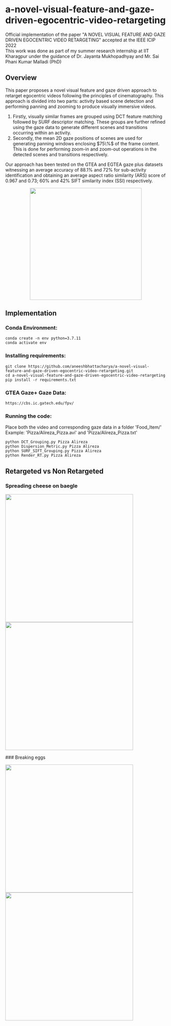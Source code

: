 # a-novel-visual-feature-and-gaze-driven-egocentric-video-retargeting
Official implementation of the paper "A NOVEL VISUAL FEATURE AND GAZE DRIVEN EGOCENTRIC VIDEO RETARGETING" accepted at the IEEE ICIP 2022 <br>
This work was done as part of my summer research internship at IIT Kharagpur under the guidance of Dr. Jayanta Mukhopadhyay and Mr. Sai Phani Kumar Malladi (PhD)

## Overview 
This paper proposes a novel visual feature and gaze driven approach to retarget egocentric videos following the principles of cinematography. This approach is divided into two parts: activity based scene detection and performing panning and zooming to produce visually immersive videos. <br>
<ol>
  <li>Firstly, visually similar frames are grouped using DCT feature matching followed by SURF descriptor matching. These groups are further refined using the gaze data to generate different scenes and transitions occurring within an activity.</li>
  <li>Secondly, the mean 2D gaze positions of scenes are used for generating panning windows enclosing $75\%$ of the frame content. This is done for performing zoom-in and zoom-out operations in the detected scenes and transitions respectively.</li>
</ol>

Our approach has been tested on the GTEA and EGTEA gaze plus datasets witnessing an average accuracy of 88.1% and 72% for sub-activity identification and obtaining an average aspect ratio similarity (ARS) score of 0.967 and 0.73; 60\% and 42\% SIFT similarity index (SSI) respectively.
<br>
<p align="center">
  <img src="https://user-images.githubusercontent.com/68210639/184424239-244ef170-1ab9-4879-b363-0aa96f9192ab.png" width="350">
</p>

## Implementation
### Conda Environment:
```
conda create -n env python=3.7.11
conda activate env
```
### Installing requirements:
```
git clone https://github.com/aneeshbhattacharya/a-novel-visual-feature-and-gaze-driven-egocentric-video-retargeting.git
cd a-novel-visual-feature-and-gaze-driven-egocentric-video-retargeting
pip install -r requirements.txt
```
### GTEA Gaze+ Gaze Data:
```
https://cbs.ic.gatech.edu/fpv/
```
### Running the code:
Place both the video and corresponding gaze data in a folder 'Food_Item/'<br>
Example: 'Pizza/Alireza_Pizza.avi' and 'Pizza/Alireza_Pizza.txt'<br>
```
python DCT_Grouping.py Pizza Alireza
python Dispersion_Metric.py Pizza Alireza
python SURF_SIFT_Grouping.py Pizza Alireza
python Render_RT.py Pizza Alireza
```
## Retargeted vs Non Retargeted 
### Spreading cheese on baegle
<p float="center">
  <img src="https://user-images.githubusercontent.com/68210639/184404868-4d05e7e8-0917-436b-be1a-bfc7c2440d3b.gif" width="400" />
  <img src="https://user-images.githubusercontent.com/68210639/184405440-8d9fd2c8-cb2d-4491-8d87-d60030252d15.gif" width="400" /> 
</p>
### Breaking eggs
<p float="center">
  <img src="https://user-images.githubusercontent.com/68210639/188937372-3b66b8a1-340d-4bbe-8787-733f2d4a1412.gif" width="400" />
  <img src="https://user-images.githubusercontent.com/68210639/188937336-e26b6294-4c64-4718-bd0d-16962b9d7a3e.gif" width="400" /> 
</p>
